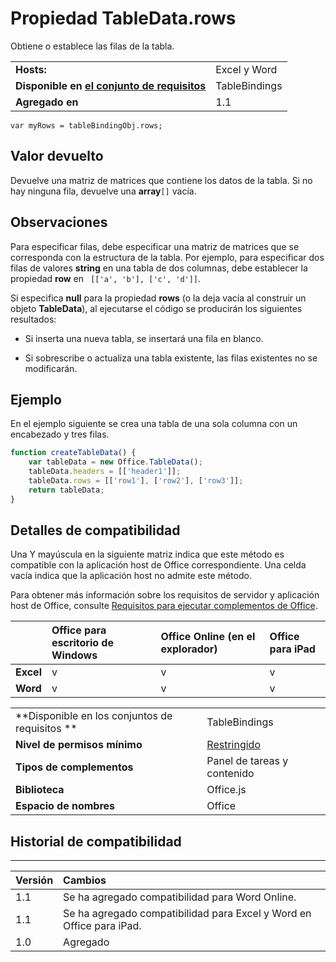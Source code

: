 
# Propiedad TableData.rows
Obtiene o establece las filas de la tabla.

|||
|:-----|:-----|
|**Hosts:**|Excel y Word|
|**Disponible en [el conjunto de requisitos](../../docs/overview/specify-office-hosts-and-api-requirements.md)**|TableBindings|
|**Agregado en**|1.1|

```
var myRows = tableBindingObj.rows;
```


## Valor devuelto

Devuelve una matriz de matrices que contiene los datos de la tabla. Si no hay ninguna fila, devuelve una **array**`[]` vacía.


## Observaciones

Para especificar filas, debe especificar una matriz de matrices que se corresponda con la estructura de la tabla. Por ejemplo, para especificar dos filas de valores **string** en una tabla de dos columnas, debe establecer la propiedad **row** en ` [['a', 'b'], ['c', 'd']]`.

Si especifica **null** para la propiedad **rows** (o la deja vacía al construir un objeto **TableData**), al ejecutarse el código se producirán los siguientes resultados:


- Si inserta una nueva tabla, se insertará una fila en blanco.
    
- Si sobrescribe o actualiza una tabla existente, las filas existentes no se modificarán.
    

## Ejemplo

En el ejemplo siguiente se crea una tabla de una sola columna con un encabezado y tres filas.


```js
function createTableData() {
    var tableData = new Office.TableData();
    tableData.headers = [['header1']];
    tableData.rows = [['row1'], ['row2'], ['row3']];
    return tableData;
}
```


## Detalles de compatibilidad


Una Y mayúscula en la siguiente matriz indica que este método es compatible con la aplicación host de Office correspondiente. Una celda vacía indica que la aplicación host no admite este método.

Para obtener más información sobre los requisitos de servidor y aplicación host de Office, consulte [Requisitos para ejecutar complementos de Office](../../docs/overview/requirements-for-running-office-add-ins.md).


||**Office para escritorio de Windows**|**Office Online (en el explorador)**|**Office para iPad**|
|:-----|:-----|:-----|:-----|
|**Excel**|v|v|v|
|**Word**|v|v|v|


|||
|:-----|:-----|
|**Disponible en los conjuntos de requisitos **|TableBindings|
|**Nivel de permisos mínimo**|[Restringido](../../docs/develop/requesting-permissions-for-api-use-in-content-and-task-pane-add-ins.md)|
|**Tipos de complementos**|Panel de tareas y contenido|
|**Biblioteca**|Office.js|
|**Espacio de nombres**|Office|

## Historial de compatibilidad



****


|**Versión**|**Cambios**|
|:-----|:-----|
|1.1|Se ha agregado compatibilidad para Word Online.|
|1.1|Se ha agregado compatibilidad para Excel y Word en Office para iPad.|
|1.0|Agregado|

